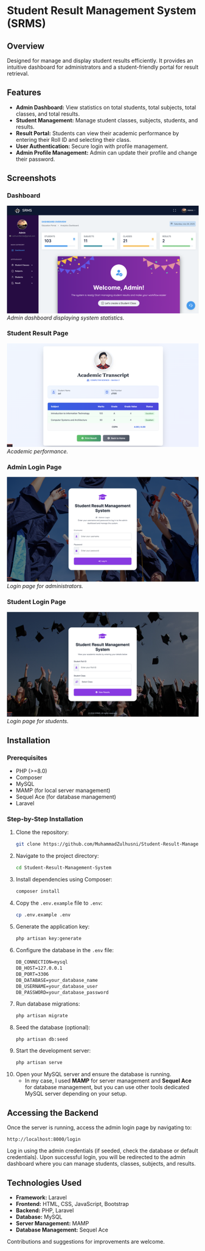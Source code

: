 # Student Result Management System (SRMS)

## Overview
Designed for manage and display student results efficiently. It provides an intuitive dashboard for administrators and a student-friendly portal for result retrieval.

## Features
- **Admin Dashboard:** View statistics on total students, total subjects, total classes, and total results.
- **Student Management:** Manage student classes, subjects, students, and results.
- **Result Portal:** Students can view their academic performance by entering their Roll ID and selecting their class.
- **User Authentication:** Secure login with profile management.
- **Admin Profile Management:** Admin can update their profile and change their password.

## Screenshots
### Dashboard
![Dashboard](docs/images/dashboard.png)
*Admin dashboard displaying system statistics.*

### Student Result Page
![Result Page](docs/images/result-page.png)
*Academic performance.*

### Admin Login Page
![Login Page](docs/images/admin-login-page.png)
*Login page for administrators.*

### Student Login Page
![Login Page](docs/images/student-login-page.png)
*Login page for students.*

## Installation
### Prerequisites
- PHP (>=8.0)
- Composer
- MySQL
- MAMP (for local server management)
- Sequel Ace (for database management)
- Laravel

### Step-by-Step Installation
1. Clone the repository:
   ```sh
   git clone https://github.com/MuhammadZulhusni/Student-Result-Management-System.git
   ```
2. Navigate to the project directory:
   ```sh
   cd Student-Result-Management-System
   ```
3. Install dependencies using Composer:
   ```sh
   composer install
   ```
4. Copy the `.env.example` file to `.env`:
   ```sh
   cp .env.example .env
   ```
5. Generate the application key:
   ```sh
   php artisan key:generate
   ```
6. Configure the database in the `.env` file:
   ```env
   DB_CONNECTION=mysql
   DB_HOST=127.0.0.1
   DB_PORT=3306
   DB_DATABASE=your_database_name
   DB_USERNAME=your_database_user
   DB_PASSWORD=your_database_password
   ```
7. Run database migrations:
   ```sh
   php artisan migrate
   ```
8. Seed the database (optional):
   ```sh
   php artisan db:seed
   ```
9. Start the development server:
   ```sh
   php artisan serve
   ```
10. Open your MySQL server and ensure the database is running. 
    - In my case, I used **MAMP** for server management and **Sequel Ace** for database management, but you can use other tools dedicated MySQL server depending on your setup.

## Accessing the Backend
Once the server is running, access the admin login page by navigating to:

```
http://localhost:8000/login
```

Log in using the admin credentials (if seeded, check the database or default credentials). Upon successful login, you will be redirected to the admin dashboard where you can manage students, classes, subjects, and results.

## Technologies Used
- **Framework:** Laravel
- **Frontend:** HTML, CSS, JavaScript, Bootstrap
- **Backend:** PHP, Laravel
- **Database:** MySQL
- **Server Management:** MAMP
- **Database Management:** Sequel Ace

Contributions and suggestions for improvements are welcome.

